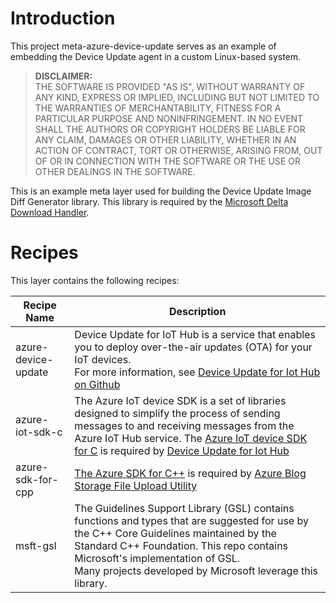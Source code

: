 # Introduction 

This project meta-azure-device-update serves as an example of embedding the Device Update agent in a custom Linux-based system.

> **DISCLAIMER:**  
THE SOFTWARE IS PROVIDED "AS IS", WITHOUT WARRANTY OF ANY KIND, EXPRESS OR IMPLIED, INCLUDING BUT NOT LIMITED TO THE WARRANTIES OF MERCHANTABILITY, FITNESS FOR A PARTICULAR PURPOSE AND NONINFRINGEMENT. IN NO EVENT SHALL THE AUTHORS OR COPYRIGHT HOLDERS BE LIABLE FOR ANY CLAIM, DAMAGES OR OTHER LIABILITY, WHETHER IN AN ACTION OF CONTRACT, TORT OR OTHERWISE, ARISING FROM, OUT OF OR IN CONNECTION WITH THE SOFTWARE OR THE USE OR OTHER DEALINGS IN THE SOFTWARE.

This is an example meta layer used for building the Device Update Image Diff Generator library. This library is required by the [Microsoft Delta Download Handler](https://github.com/Azure/iot-hub-device-update/tree/main/src/extensions/download_handlers/plugin_examples/microsoft_delta_download_handler).

# Recipes

This layer contains the following recipes:

| Recipe Name      | Description |
| ------------- | ---------- |
| azure-device-update | Device Update for IoT Hub is a service that enables you to deploy over-the-air updates (OTA) for your IoT devices.<br/>For more information, see [Device Update for Iot Hub on Github](https://github.com/Azure/iot-hub-device-update) |
| azure-iot-sdk-c | The Azure IoT device SDK is a set of libraries designed to simplify the process of sending messages to and receiving messages from the Azure IoT Hub service. The [Azure IoT device SDK for C](https://learn.microsoft.com/en-us/azure/iot-hub/iot-hub-device-sdk-c-intro) is required by [Device Update for Iot Hub](https://github.com/Azure/iot-hub-device-update)  |
| azure-sdk-for-cpp | [The Azure SDK for C++](https://github.com/Azure/azure-sdk-for-cpp) is required by [Azure Blog Storage File Upload Utility](https://github.com/Azure/azure-blob-storage-file-upload-utility/blob/main/README.md) |
| msft-gsl | The Guidelines Support Library (GSL) contains functions and types that are suggested for use by the C++ Core Guidelines maintained by the Standard C++ Foundation. This repo contains Microsoft's implementation of GSL. <br/> Many projects developed by Microsoft leverage this library.|
